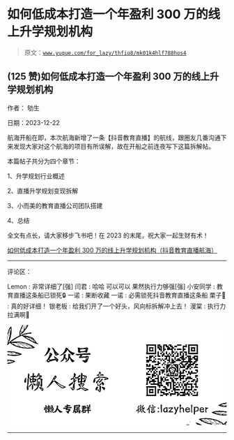 # 如何低成本打造一个年盈利 300 万的线上升学规划机构

> 原文：[`www.yuque.com/for_lazy/thfiu8/mk01k4hlf788hos4`](https://www.yuque.com/for_lazy/thfiu8/mk01k4hlf788hos4)

## (125 赞)如何低成本打造一个年盈利 300 万的线上升学规划机构

作者： 劬生

日期：2023-12-22

航海开船在即，本次航海新增了一条【抖音教育直播】的航线，跟圈友几番沟通下来发现大家对这个航海的项目有所误解，故在开船之前连夜写下这篇拆解帖。

本篇帖子共分为四个章节：

1、升学规划行业概述

2、直播升学规划变现拆解

3、小而美的教育直播公司团队搭建

4、总结

全文有点长，请大家移步飞书吧！在 2023 的末尾，祝大家一起生财有术！

[如何低成本打造一个年盈利 300 万的线上升学规划机构（抖音教育直播航海）](https://wq43syvo98.feishu.cn/docx/MviudsEpSodwmLxG3xXcPqoanTh)

* * *

评论区：

Lemon : 非常详细了[强]
闫君 : 哈哈 可以可以 果然执行力够强[强]
小安同学 : 教育直播这条船已锁死🔒
一诺 : 果断收藏
一诺 : 必需锁死抖音教育直播这条船
栗子🌰 : 真的好详细！
银老板 : 给我们开了一个好头，风向标拆解冲上去！
漫棠 : 执行力拉满啊🫡

![](img/21de372a77ea1f441c613f7316831ae1.png)

* * *